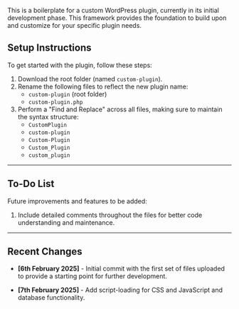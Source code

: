 
This is a boilerplate for a custom WordPress plugin, currently in its initial development phase. This framework provides the foundation to build upon and customize for your specific plugin needs.

## Setup Instructions

To get started with the plugin, follow these steps:

1. Download the root folder (named `custom-plugin`).
2. Rename the following files to reflect the new plugin name:
    - `custom-plugin` (root folder)
    - `custom-plugin.php`
3. Perform a "Find and Replace" across all files, making sure to maintain the syntax structure:
    - `CustomPlugin` 
    - `custom-plugin`
    - `Custom-Plugin`
    - `Custom_Plugin`
    - `custom_plugin`

---

## To-Do List

Future improvements and features to be added:

1. Include detailed comments throughout the files for better code understanding and maintenance.

---

## Recent Changes

- **[6th February 2025]** - Initial commit with the first set of files uploaded to provide a starting point for further development.

- **[7th February 2025]** - Add script-loading for CSS and JavaScript and database functionality.
